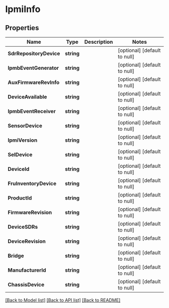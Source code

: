 # IpmiInfo

## Properties
Name | Type | Description | Notes
------------ | ------------- | ------------- | -------------
**SdrRepositoryDevice** | **string** |  | [optional] [default to null]
**IpmbEventGenerator** | **string** |  | [optional] [default to null]
**AuxFirmwareRevInfo** | **string** |  | [optional] [default to null]
**DeviceAvailable** | **string** |  | [optional] [default to null]
**IpmbEventReceiver** | **string** |  | [optional] [default to null]
**SensorDevice** | **string** |  | [optional] [default to null]
**IpmiVersion** | **string** |  | [optional] [default to null]
**SelDevice** | **string** |  | [optional] [default to null]
**DeviceId** | **string** |  | [optional] [default to null]
**FruInventoryDevice** | **string** |  | [optional] [default to null]
**ProductId** | **string** |  | [optional] [default to null]
**FirmwareRevision** | **string** |  | [optional] [default to null]
**DeviceSDRs** | **string** |  | [optional] [default to null]
**DeviceRevision** | **string** |  | [optional] [default to null]
**Bridge** | **string** |  | [optional] [default to null]
**ManufacturerId** | **string** |  | [optional] [default to null]
**ChassisDevice** | **string** |  | [optional] [default to null]

[[Back to Model list]](../README.md#documentation-for-models) [[Back to API list]](../README.md#documentation-for-api-endpoints) [[Back to README]](../README.md)


